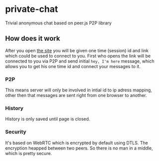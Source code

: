 # private-chat
Trivial anonymous chat based on peer.js P2P library

## How does it work
After you open [the site](http://alun.github.io/private-chat/)
you will be given one time (session) id and link which could be used to connect to you.
First who opens the link will be connected to you via P2P and send initial `hey, I'm here` message,
which allows you to get his one time id and connect your messages to it.

### P2P
This means server will only be involved in intial id to ip adress mapping, other then that 
messages are sent right from one browser to another.

### History
History is only saved until page is closed.

### Security
It's based on WebRTC which is encrypted by default using DTLS. The encryption heapped between two peers. So there is no man in a middle, which is pretty secure.
